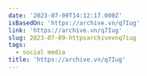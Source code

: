 ```yaml
---
date: '2023-07-09T14:12:17.000Z'
isBasedOn: 'https://archive.vn/q7Iug'
link: 'https://archive.vn/q7Iug'
slug: 2023-07-09-httpsarchivevnq7iug
tags:
  - social media
title: 'https://archive.vn/q7Iug'
---
```



